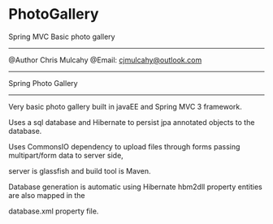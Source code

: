 # PhotoGallery
Spring MVC Basic photo gallery

****************************
@Author Chris Mulcahy
@Email: cjmulcahy@outlook.com

****************************
Spring Photo Gallery
****************************

Very basic photo gallery built in javaEE and Spring MVC 3 framework.

Uses a sql database and Hibernate to persist jpa annotated objects to the database.

Uses CommonsIO dependency to upload files through forms passing multipart/form data to server side,

server is glassfish and build tool is Maven.

Database generation is automatic using Hibernate hbm2dll property entities are also mapped in the 

database.xml property file.
